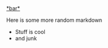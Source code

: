  <a href="foo">
 *bar*
 </a>
 <canvas id="DemoCanvas" width="500" height="200"></canvas>
 <script>
 var canvas = document.getElementById('DemoCanvas');
 //Always check for properties and methods, to make sure your code doesn't break in other browsers.
 if (canvas.getContext)
  {
   var context = canvas.getContext('2d');
   // Reset the current path
   context.beginPath();
   // Staring point (10,45)
    context.moveTo(10,45);
   // End point (180,47)
   context.lineTo(180,47);
   // Make the line visible
   context.stroke();
    }
 </script>

Here is some more random markdown

 - Stuff is cool
 - and junk
